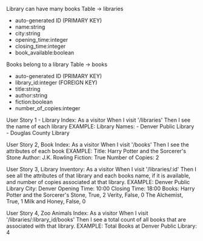 Library can have many books
Table -> libraries
- auto-generated ID (PRIMARY KEY)
- name:string
- city:string
- opening_time:integer
- closing_time:integer
- book_available:boolean

Books belong to a library
Table -> books
- auto-generated ID (PRIMARY KEY)
- library_id:integer (FOREIGN KEY)
- title:string
- author:string
- fiction:boolean
- number_of_copies:integer

User Story 1 - Library Index:
As a visitor
When I visit '/libraries'
Then I see the name of each library
EXAMPLE:
  Library Names: 
    - Denver Public Library
    - Douglas County Library

User Story 2, Book Index:
As a visitor
When I visit '/books'
Then I see the attributes of each book
EXAMPLE: 
  Title: Harry Potter and the Sorcerer's Stone
  Author: J.K. Rowling
  Fiction: True
  Number of Copies: 2

User Story 3, Library Inventory:
As a visitor
When I visit '/libraries/:id'
Then I see all the attributes of that library and each books name, if it is available, and number of copies associated at that library.
EXAMPLE:
Denver Public Library 
  City: Denver
  Opening Time: 10:00
  Closing Time: 18:00
  Books:  Harry Potter and the Sorcerer's Stone, True, 2
          Verity, False, 0
          The Alchemist, True, 1
          Milk and Honey, False, 0

User Story 4, Zoo Animals Index:
As a visitor
When I visit '/libraries/:library_id/books'
Then I see a total count of all books that are associated with that library.
EXAMPLE:
 Total Books at Denver Public Library: 4